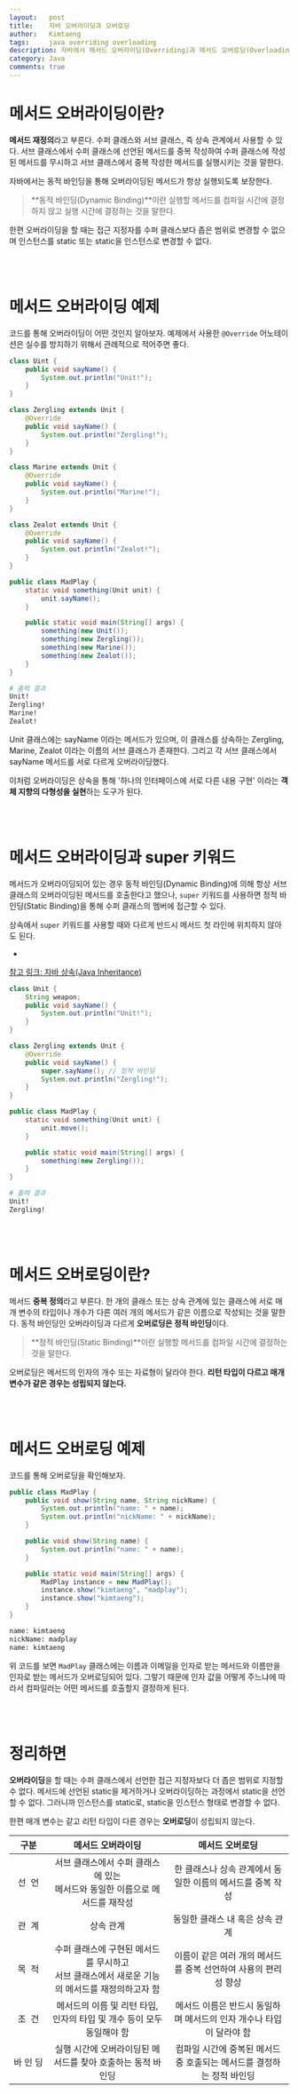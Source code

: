 ```yaml
---
layout:   post
title:    자바 오버라이딩과 오버로딩
author:   Kimtaeng
tags: 	  java overriding overloading
description: 자바에서 메서드 오버라이딩(Overriding)과 메서드 오버로딩(Overloading)은 어떤 차이가 있을까?
category: Java
comments: true
---
```


# 메서드 오버라이딩이란?
**메서드 재정의**라고 부른다. 수퍼 클래스와 서브 클래스, 즉 상속 관계에서 사용할 수 있다. 서브 클래스에서 수퍼 클래스에 선언된 메서드를 중복 작성하여
수퍼 클래스에 작성된 메서드를 무시하고 서브 클래스에서 중복 작성한 메서드를 실행시키는 것을 말한다.

자바에서는 동적 바인딩을 통해 오버라이딩된 메서드가 항상 실행되도록 보장한다.
> **동적 바인딩(Dynamic Binding)**이란 실행할 메서드를 컴파일 시간에 결정하지 않고 실행 시간에 결정하는 것을 말한다.

한편 오버라이딩을 할 때는 접근 지정자를 수퍼 클래스보다 좁은 범위로 변경할 수 없으며 인스턴스를 static 또는 static을 인스턴스로 변경할 수 없다.

<br/><br/>

# 메서드 오버라이딩 예제
코드를 통해 오버라이딩이 어떤 것인지 알아보자. 예제에서 사용한 `@Override` 어노테이션은 실수를 방지하기 위해서 관례적으로 적어주면 좋다.

```java
class Uint {
    public void sayName() {
        System.out.println("Unit!");
    }
}

class Zergling extends Unit {
    @Override
    public void sayName() {
        System.out.println("Zergling!");
    }
}

class Marine extends Unit {
    @Override
    public void sayName() {
        System.out.println("Marine!");
    }
}

class Zealot extends Unit {
    @Override
    public void sayName() {
        System.out.println("Zealot!");
    }
}

public class MadPlay {
    static void something(Unit unit) {
        unit.sayName();
    }

    public static void main(String[] args) {
        something(new Unit());
        something(new Zergling());
        something(new Marine());
        something(new Zealot());
    }
}
```

```bash
# 출력 결과
Unit!
Zergling!
Marine!
Zealot!
```

Unit 클래스에는 sayName 이라는 메서드가 있으며, 이 클래스를 상속하는 Zergling, Marine, Zealot 이라는 이름의 서브 클래스가 존재한다. 
그리고 각 서브 클래스에서 sayName 메서드를 서로 다르게 오버라이딩했다.

이처럼 오버라이딩은 상속을 통해 '하나의 인터페이스에 서로 다른 내용 구현' 이라는 **객체 지향의 다형성을 실현**하는 도구가 된다.

<br/><br/>

# 메서드 오버라이딩과 super 키워드
메서드가 오버라이딩되어 있는 경우 동적 바인딩(Dynamic Binding)에 의해 항상 서브 클래스의 오버라이딩된 메서드를 호출한다고 했으나,
`super` 키워드를 사용하면 정적 바인딩(Static Binding)을 통해 수퍼 클래스의 멤버에 접근할 수 있다.

상속에서 `super` 키워드를 사용할 때와 다르게 반드시 메서드 첫 라인에 위치하지 않아도 된다.

- <a href="https://madplay.github.io/post/inheritance-in-java#서브-클래스의-수퍼-클래스-생성자-호출" target="_blank">
참고 링크: 자바 상속(Java Inheritance)</a>

```java
class Unit {
    String weapon;
    public void sayName() {
        System.out.println("Unit!");
    }
}

class Zergling extends Unit {
    @Override
    public void sayName() {
        super.sayName(); // 정적 바인딩
        System.out.println("Zergling!");
    }
}

public class MadPlay {
    static void something(Unit unit) {
        unit.move();
    }

    public static void main(String[] args) {
        something(new Zergling());
    }
}
```

```bash
# 출력 결과
Unit!
Zergling!
```

<br/><br/>

# 메서드 오버로딩이란?
메서드 **중복 정의**라고 부른다. 한 개의 클래스 또는 상속 관계에 있는 클래스에 서로 매개 변수의 타입이나 개수가 다른 여러 개의 메서드가 같은 이름으로
작성되는 것을 말한다. 동적 바인딩인 오버라이딩과 다르게 **오버로딩은 정적 바인딩**이다.
> **정적 바인딩(Static Binding)**이란 실행할 메서드를 컴파일 시간에 결정하는 것을 말한다.

오버로딩은 메서드의 인자의 개수 또는 자료형이 달라야 한다. **리턴 타입이 다르고 매개 변수가 같은 경우는 성립되지 않는다.**

<br/><br/>

# 메서드 오버로딩 예제
코드를 통해 오버로딩을 확인해보자.

```java
public class MadPlay {
    public void show(String name, String nickName) {
        System.out.println("name: " + name);
        System.out.println("nickName: " + nickName);
    }

    public void show(String name) {
        System.out.println("name: " + name);
    }

    public static void main(String[] args) {
        MadPlay instance = new MadPlay();
        instance.show("kimtaeng", "madplay");
        instance.show("kimtaeng");
    }
}
```

```bash
name: kimtaeng
nickName: madplay
name: kimtaeng
```

위 코드를 보면 `MadPlay` 클래스에는 이름과 이메일을 인자로 받는 메서드와 이름만을 인자로 받는 메서드가 오버로딩되어 있다.
그렇기 때문에 인자 값을 어떻게 주느냐에 따라서 컴파일러는 어떤 메서드를 호출할지 결정하게 된다.

<br/><br/>

# 정리하면
**오버라이딩**을 할 때는 수퍼 클래스에서 선언한 접근 지정자보다 더 좁은 범위로 지정할 수 없다. 메서드에 선언된 static을 제거하거나 오버라이딩하는
과정에서 static을 선언할 수 없다. 그러니까 인스턴스를 static로, static을 인스턴스 형태로 변경할 수 없다.

한편 매개 변수는 같고 리턴 타입이 다른 경우는 **오버로딩**이 성립되지 않는다.

| 구분 | 메서드 오버라이딩 | 메서드 오버로딩 |
|:---:|:---:|:---:|
| 선&nbsp;&nbsp;언 | 서브 클래스에서 수퍼 클래스에 있는<br> 메서드와 동일한 이름으로 메서드를 재작성 | 한 클래스나 상속 관계에서 동일한 이름의 메서드를 중복 작성 |
| 관&nbsp;&nbsp;계 | 상속 관계 | 동일한 클래스 내 혹은 상속 관계 |
| 목&nbsp;&nbsp;적 | 수퍼 클래스에 구현된 메서드를 무시하고<br> 서브 클래스에서 새로운 기능의 메서드를 재정의하고자 함 | 이름이 같은 여러 개의 메서드를 중복 선언하여 사용의 편리성 향상 |
| 조&nbsp;&nbsp;건 | 메서드의 이름 및 리턴 타입, 인자의 타입 및 개수 등이 모두 동일해야 함 | 메서드 이름은 반드시 동일하며 메서드의 인자 개수나 타입이 달라야 함 |
| 바&nbsp;인&nbsp;딩 | 실행 시간에 오버라이딩된 메서드를 찾아 호출하는 동적 바인딩 | 컴파일 시간에 중복된 메서드 중 호출되는 메서드를 결정하는 정적 바인딩 |